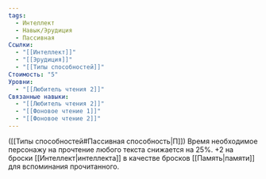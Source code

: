 ```yaml
---
tags:
  - Интеллект
  - Навык/Эрудиция
  - Пассивная
Ссылки:
  - "[[Интеллект]]"
  - "[[Эрудиция]]"
  - "[[Типы способностей]]"
Стоимость: "5"
Уровни:
  - "[[Любитель чтения 2]]"
Связанные навыки:
  - "[[Любитель чтения 2]]"
  - "[[Фоновое чтение 1]]"
  - "[[Фоновое чтение 2]]"
---
```

([[Типы способностей#Пассивная способность|П]]) Время необходимое персонажу на прочтение любого текста снижается на 25%. +2 на броски [[Интеллект|интеллекта]] в качестве бросков [[Память|памяти]] для вспоминания прочитанного. 